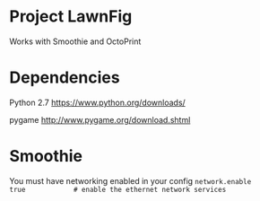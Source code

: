 # Project LawnFig
Works with Smoothie and OctoPrint

# Dependencies
Python 2.7
https://www.python.org/downloads/

pygame
http://www.pygame.org/download.shtml

# Smoothie
You must have networking enabled in your config
```network.enable                               true            # enable the ethernet network services```
